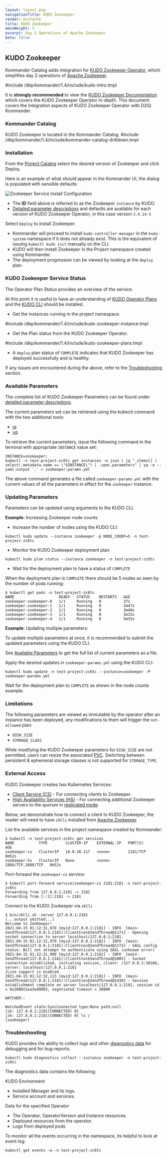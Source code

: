 ```yaml
---
layout: layout.pug
navigationTitle: KUDO Zookeeper
render: mustache
title: KUDO Zookeeper
menuWeight: 3
excerpt: Day 2 Operations of Apache Zookeeper
beta: false
---
```


<!-- markdownlint-disable MD018 -->
## KUDO Zookeeper

Kommander Catalog adds integration for [KUDO Zookeeper Operator](https://github.com/kudobuilder/operators/tree/master/repository/zookeeper), which simplifies day 2 operations of [Apache Zookeeper](https://zookeeper.apache.org/). 

#include /dkp/kommander/1.4/include/kudo-intro.tmpl

It is **strongly recommended** to view the [KUDO Zookeeper Documentation](https://github.com/kudobuilder/operators/tree/master/repository/zookeeper/docs/latest) which covers the KUDO Zookeeper Operator in-depth. This document covers the integration aspects of KUDO Zookeeper Operator with D2iQ Kommander.

### Kommander Catalog

KUDO Zookeeper is located in the Kommander Catalog.
#include /dkp/kommander/1.4/include/kommander-catalog-drilldown.tmpl

### Installation
From the [Project Catalog](/dkp/kommander/1.4/projects/platform-services/) select the desired version of Zookeeper and click Deploy.

Here is an example of what should appear in the Kommander UI, the dialog is populated with sensible defaults:

![Zookeeper Service Install Configuration](/dkp/kommander/1.4/img/platform-services-zookeeper-config-dialog.png)

- The **ID** field above is referred to as the Zookeeper `instance` by KUDO.
- [Detailed parameter descriptions](https://github.com/kudobuilder/operators/blob/master/repository/zookeeper/operator/params.yaml) and defaults are available for each version of KUDO Zookeeper Operator, in this case version `3.4.14-3`

Select `Deploy` to install Zookeeper.

- Kommander will proceed to install `kudo-controller-manager` in the `kudo-system` namespace if it does not already exist. This is the equivalent of issuing `kubectl kudo init` manually on the CLI.
- KUDO will then install Zookeeper in the Project namespace created using Kommander.
- The deployment progression can be viewed by looking at the `deploy` plan.

### KUDO Zookeeper Service Status

The Operator Plan Status provides an overview of the service.

At this point it is useful to have an understanding of [KUDO Operator Plans](https://kudo.dev/docs/what-is-kudo.html#operator-plans) and the [KUDO CLI](https://kudo.dev/docs/cli/installation.html) should be installed.

- Get the instances running in the project namespace.

#include /dkp/kommander/1.4/include/kudo-zookeeper-instance.tmpl

- Get the Plan status from the KUDO Zookeeper Operator.

#include /dkp/kommander/1.4/include/kudo-zookeeper-plans.tmpl

 - A `deploy` plan status of `COMPLETE` indicates that KUDO Zookeeper has deployed successfully and is healthy.

If any issues are encountered during the above, refer to the [Troubleshooting](#Troubleshooting) section.

### Available Parameters

The complete list of KUDO Zookeeper Parameters can be found under [detailed parameter descriptions](https://github.com/kudobuilder/operators/blob/master/repository/zookeeper/operator/params.yaml).


The current parameters set can be retrieved using the kubectl command with the two additional tools:
- [jq](https://stedolan.github.io/jq)
- [yq](https://mikefarah.gitbook.io/yq)

To retrieve the current parameters, issue the following command in the terminal with appropriate `INSTANCE` value set:
```
INSTANCE=zookeeper;
kubectl -n test-project-zc6tc get instances -o json | jq ".items[] | select(.metadata.name == \"$INSTANCE\") | .spec.parameters" | yq -e --yaml-output '.' > zookeeper-params.yml
```

The above command generates a file called `zookeeper-params.yml` with the current values of all the parameters in effect for the `zookeeper` instance.

### Updating Parameters
Parameters can be updated using arguments to the KUDO CLI.

**Example**: Increasing Zookeeper node counts
- Increase the number of nodes using the KUDO CLI:
```
kubectl kudo update --instance zookeeper -p NODE_COUNT=5 -n test-project-zc6tc
```
- Monitor the KUDO Zookeeper deployment plan:
```
kubectl kudo plan status --instance zookeeper -n test-project-zc6tc
```
- Wait for the deployment plan to have a status of `COMPLETE`

When the deployment plan is `COMPLETE` there should be 5 nodes as seen by the number of pods running:
```
$ kubectl get pods -n test-project-zc6tc
NAME                    READY   STATUS    RESTARTS   AGE
zookeeper-zookeeper-0   1/1     Running   0          37s
zookeeper-zookeeper-1   1/1     Running   0          2m47s
zookeeper-zookeeper-2   1/1     Running   0          3m48s
zookeeper-zookeeper-3   1/1     Running   0          5m15s
zookeeper-zookeeper-4   1/1     Running   0          5m15s
```

**Example**: Updating multiple parameters:

To update multiple parameters at once, it is recommended to submit the updated parameters using the KUDO CLI.

See [Available Parameters](#available-parameters) to get the full list of current parameters as a file.

Apply the desired updates in `zookeeper-params.yml` using the KUDO CLI:
```
kubectl kudo update -n test-project-zc6tc --instance=zookeeper -P zookeeper-params.yml 
```
Wait for the deployment plan to `COMPLETE` as shown in the node counts example.

### Limitations

The following parameters are viewed as immutable by the operator after an instance has been deployed, any modifications to them will trigger the `not-allowed` plan:
- `DISK_SIZE`
- `STORAGE_CLASS`

While modifying the KUDO Zookeeper parameters for `DISK_SIZE` are not permitted, users can resize the associated [PVC](https://kubernetes.io/blog/2018/07/12/resizing-persistent-volumes-using-kubernetes/).
Switching between persistent & ephemeral storage classes is not supported for `STORAGE_TYPE`.

### External Access

KUDO Zookeeper creates two Kubernetes Services:
- [Client Service (CS)](https://github.com/kudobuilder/operators/blob/master/repository/zookeeper/operator/templates/services.yaml#L20-L34) - For connecting clients to Zookeeper.
- [High Availability Services (HS)](https://github.com/kudobuilder/operators/blob/master/repository/zookeeper/operator/templates/services.yaml#L1-L18) - For connecting additional Zookeeper servers to the quorum in [replicated mode](https://zookeeper.apache.org/doc/current/zookeeperStarted.html).

Below, we demonstrate how to connect a client to KUDO Zookeeper, the reader will need to have `zkCli` installed from [Apache Zookeeper](https://zookeeper.apache.org/releases.html)

List the available services in the project namespace created by Kommander:
```
$ kubectl -n test-project-zc6tc get services
NAME           TYPE        CLUSTER-IP    EXTERNAL-IP   PORT(S)             AGE
zookeeper-cs   ClusterIP   10.0.38.117   <none>        2181/TCP            8m52s
zookeeper-hs   ClusterIP   None          <none>        2888/TCP,3888/TCP   8m52s
```

Port-forward the `zookeeper-cs` service:
```
$ kubectl port-forward service/zookeeper-cs 2181:2181 -n test-project-zc6tc
Forwarding from 127.0.0.1:2181 -> 2181
Forwarding from [::1]:2181 -> 2181
```

Connect to the KUDO Zookeeper via `zkCli`
```
$ bin/zkCli.sh -server 127.0.0.1:2181
[...output omitted...]
Welcome to ZooKeeper!
2021-04-15 01:12:31,978 [myid:127.0.0.1:2181] - INFO  [main-SendThread(127.0.0.1:2181):ClientCnxn$SendThread@1171] - Opening socket connection to server localhost/127.0.0.1:2181.
2021-04-15 01:12:31,979 [myid:127.0.0.1:2181] - INFO  [main-SendThread(127.0.0.1:2181):ClientCnxn$SendThread@1173] - SASL config status: Will not attempt to authenticate using SASL (unknown error)
2021-04-15 01:12:31,996 [myid:127.0.0.1:2181] - INFO  [main-SendThread(127.0.0.1:2181):ClientCnxn$SendThread@1005] - Socket connection established, initiating session, client: /127.0.0.1:38166, server: localhost/127.0.0.1:2181
JLine support is enabled
2021-04-15 01:12:32,113 [myid:127.0.0.1:2181] - INFO  [main-SendThread(127.0.0.1:2181):ClientCnxn$SendThread@1438] - Session establishment complete on server localhost/127.0.0.1:2181, session id = 0x200021ea3ed0003, negotiated timeout = 30000

WATCHER::

WatchedEvent state:SyncConnected type:None path:null
[zk: 127.0.0.1:2181(CONNECTED) 0]
[zk: 127.0.0.1:2181(CONNECTED) 0] ls /
[zookeeper]
```

### Troubleshooting
KUDO provides the ability to collect logs and other [diagnostics data](https://kudo.dev/docs/cli/examples.html#collecting-diagnostic-data) for debugging and for bug-reports.
```
kubectl kudo diagnostics collect --instance zookeeper -n test-project-zc6tc
```

The diagnostics data contains the following:

KUDO Environment
- Installed Manager and its logs.
- Service account and services.

Data for the specified Operator
- The Operator, OperatorVersion and Instance resources.
- Deployed resources from the operator.
- Logs from deployed pods

To monitor all the events occurring in the namespace, its helpful to look at event log:
```
kubectl get events -w -n test-project-zc6tc
```
